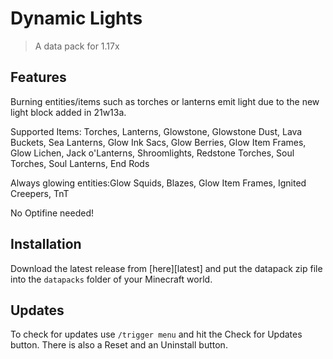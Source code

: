 # Dynamic Lights

> A data pack for 1.17x

## Features

Burning entities/items such as torches or lanterns emit light due to the new light block added in 21w13a.

Supported Items: Torches, Lanterns, Glowstone, Glowstone Dust, Lava Buckets, Sea Lanterns, Glow Ink Sacs, Glow Berries, Glow Item Frames, Glow Lichen, Jack o'Lanterns, Shroomlights, Redstone Torches, Soul Torches, Soul Lanterns, End Rods

Always glowing entities:Glow Squids, Blazes, Glow Item Frames, Ignited Creepers, TnT

No Optifine needed!


## Installation

Download the latest release from [here][latest] and put the datapack zip file into the `datapacks` folder of your Minecraft world.


## Updates

To check for updates use `/trigger menu` and hit the Check for Updates button. There is also a Reset and an Uninstall button.
